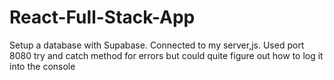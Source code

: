 # React-Full-Stack-App

Setup a database with Supabase. Connected to my server,js.
Used port 8080 try and catch method for errors but could quite figure out how to log it into the console
